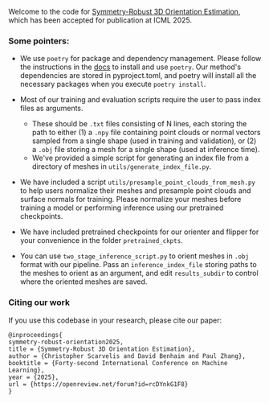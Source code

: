 Welcome to the code for [Symmetry-Robust 3D Orientation Estimation](https://arxiv.org/abs/2410.02101), which has been accepted for publication at ICML 2025.

### Some pointers:

- We use `poetry` for package and dependency management. Please follow the instructions in the [docs](https://python-poetry.org/docs/) to install and use `poetry`. Our method's dependencies are stored in pyproject.toml, and poetry will install all the necessary packages when you execute `poetry install`.

- Most of our training and evaluation scripts require the user to pass index files as arguments. 
    - These should be `.txt` files consisting of N lines, each storing the path to either (1) a `.npy` file containing point clouds or normal vectors sampled from a single shape (used in training and validation), or (2) a `.obj` file storing a mesh for a single shape (used at inference time). 
    - We've provided a simple script for generating an index file from a directory of meshes in `utils/generate_index_file.py`. 

- We have included a script `utils/presample_point_clouds_from_mesh.py` to help users normalize their meshes and presample point clouds and surface normals for training. Please normalize your meshes before training a model or performing inference using our pretrained checkpoints.

- We have included pretrained checkpoints for our orienter and flipper for your convenience in the folder `pretrained_ckpts`.

- You can use `two_stage_inference_script.py` to orient meshes in `.obj` format with our pipeline. Pass an `inference_index_file` storing paths to the meshes to orient as an argument, and edit `results_subdir` to control where the oriented meshes are saved.

### Citing our work

If you use this codebase in your research, please cite our paper: 

```
@inproceedings{
symmetry-robust-orientation2025, 
title = {Symmetry-Robust 3D Orientation Estimation}, 
author = {Christopher Scarvelis and David Benhaim and Paul Zhang}, 
booktitle = {Forty-second International Conference on Machine Learning}, 
year = {2025}, 
url = {https://openreview.net/forum?id=rcDYnkG1F8} 
}